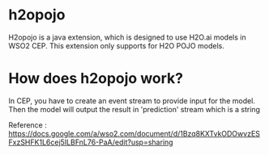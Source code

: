 # h2opojo

H2opojo is a java extension, which is designed to use H2O.ai models in WSO2 CEP. This extension only supports for H2O POJO models.

# How does h2opojo work?

In CEP, you have to create an event stream to provide input for the model. Then the model will output the result in 'prediction' stream which is a string

Reference : https://docs.google.com/a/wso2.com/document/d/1Bzq8KXTvkODOwvzESFxzSHFK1L6cej5ILBFnL76-PaA/edit?usp=sharing

